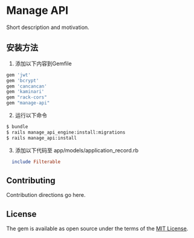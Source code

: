 # Manage API

Short description and motivation.

## 安装方法

1. 添加以下内容到Gemfile

```ruby
gem 'jwt'
gem 'bcrypt'
gem 'cancancan'
gem 'kaminari'
gem "rack-cors"
gem "manage-api"

```

2. 运行以下命令

```bash
$ bundle
$ rails manage_api_engine:install:migrations
$ rails manage_api:install
```

3. 添加以下代码至 app/models/application_record.rb

```ruby
  include Filterable
```

## Contributing

Contribution directions go here.

## License

The gem is available as open source under the terms of the [MIT License](https://opensource.org/licenses/MIT).
